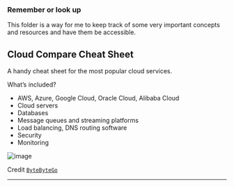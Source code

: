 ### Remember or look up

This folder is a way for me to keep track of some very important concepts and resources and have them be accessible.

## Cloud Compare Cheat Sheet
A handy cheat sheet for the most popular cloud services. 
 
What’s included? 
- AWS, Azure, Google Cloud, Oracle Cloud, Alibaba Cloud 
- Cloud servers 
- Databases 
- Message queues and streaming platforms 
- Load balancing, DNS routing software 
- Security 
- Monitoring
  
![image](https://media.licdn.com/dms/image/v2/D4E22AQGxWaaIhJk_Pw/feedshare-shrink_1280/feedshare-shrink_1280/0/1724733529820?e=1728518400&v=beta&t=sU6Nzp1JKeyTXUVwwyj1Gn3iHXKDfWDqMXpM7zl8e6Q) 

Credit [`ByteByteGo`](https://www.linkedin.com/posts/bytebytego_systemdesign-coding-interviewtips-activity-7234056747991126016-Lznr?utm_source=share&utm_medium=member_desktop)



---
